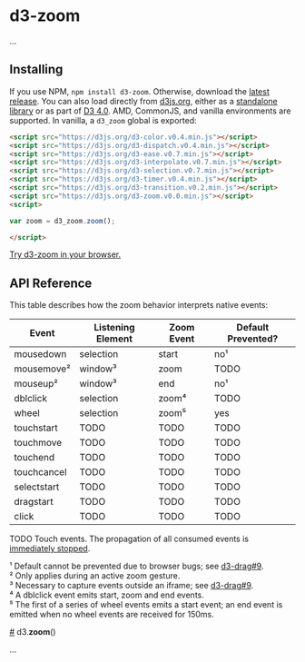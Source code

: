 # d3-zoom

…

## Installing

If you use NPM, `npm install d3-zoom`. Otherwise, download the [latest release](https://github.com/d3/d3-zoom/releases/latest). You can also load directly from [d3js.org](https://d3js.org), either as a [standalone library](https://d3js.org/d3-zoom.v0.0.min.js) or as part of [D3 4.0](https://github.com/d3/d3). AMD, CommonJS, and vanilla environments are supported. In vanilla, a `d3_zoom` global is exported:

```html
<script src="https://d3js.org/d3-color.v0.4.min.js"></script>
<script src="https://d3js.org/d3-dispatch.v0.4.min.js"></script>
<script src="https://d3js.org/d3-ease.v0.7.min.js"></script>
<script src="https://d3js.org/d3-interpolate.v0.7.min.js"></script>
<script src="https://d3js.org/d3-selection.v0.7.min.js"></script>
<script src="https://d3js.org/d3-timer.v0.4.min.js"></script>
<script src="https://d3js.org/d3-transition.v0.2.min.js"></script>
<script src="https://d3js.org/d3-zoom.v0.0.min.js"></script>
<script>

var zoom = d3_zoom.zoom();

</script>
```

[Try d3-zoom in your browser.](https://tonicdev.com/npm/d3-zoom)

## API Reference

This table describes how the zoom behavior interprets native events:

| Event        | Listening Element | Zoom Event | Default Prevented? |
| ------------ | ----------------- | ---------- | ------------------ |
| mousedown    | selection         | start      | no¹                |
| mousemove²   | window³           | zoom       | TODO               |
| mouseup²     | window³           | end        | no¹                |
| dblclick     | selection         | zoom⁴      | TODO               |
| wheel        | selection         | zoom⁵      | yes                |
| touchstart   | TODO              | TODO       | TODO               |
| touchmove    | TODO              | TODO       | TODO               |
| touchend     | TODO              | TODO       | TODO               |
| touchcancel  | TODO              | TODO       | TODO               |
| selectstart  | TODO              | TODO       | TODO               |
| dragstart    | TODO              | TODO       | TODO               |
| click        | TODO              | TODO       | TODO               |

TODO Touch events. The propagation of all consumed events is [immediately stopped](https://dom.spec.whatwg.org/#dom-event-stopimmediatepropagation).

¹ Default cannot be prevented due to browser bugs; see [d3-drag#9](https://github.com/d3/d3-drag/issues/9).
<br>² Only applies during an active zoom gesture.
<br>³ Necessary to capture events outside an iframe; see [d3-drag#9](https://github.com/d3/d3-drag/issues/9).
<br>⁴ A dblclick event emits start, zoom and end events.
<br>⁵ The first of a series of wheel events emits a start event; an end event is emitted when no wheel events are received for 150ms.

<a href="#zoom" name="zoom">#</a> d3.<b>zoom</b>()

…
